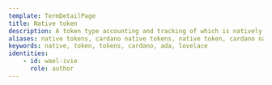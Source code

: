 ```yaml
---
template: TermDetailPage
title: Native token
description: A token type accounting and tracking of which is natively supported by its underlying platform without a need for additional software.
aliases: native tokens, cardano native tokens, native token, cardano native token ada, cardano native token, ada, lovelace
keywords: native, token, tokens, cardano, ada, lovelace
identities: 
    - id: wael-ivie
      role: author
---
```

